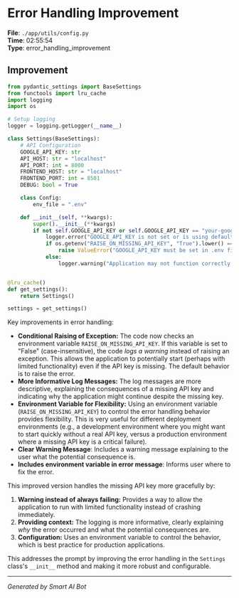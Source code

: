 # Error Handling Improvement

**File**: `./app/utils/config.py`  
**Time**: 02:55:54  
**Type**: error_handling_improvement

## Improvement

```python
from pydantic_settings import BaseSettings
from functools import lru_cache
import logging
import os

# Setup logging
logger = logging.getLogger(__name__)

class Settings(BaseSettings):
    # API Configuration
    GOOGLE_API_KEY: str
    API_HOST: str = "localhost"
    API_PORT: int = 8000
    FRONTEND_HOST: str = "localhost"
    FRONTEND_PORT: int = 8501
    DEBUG: bool = True

    class Config:
        env_file = ".env"

    def __init__(self, **kwargs):
        super().__init__(**kwargs)
        if not self.GOOGLE_API_KEY or self.GOOGLE_API_KEY == "your-google-api-key-here":
            logger.error("GOOGLE_API_KEY is not set or is using default value.  Application will likely fail.")
            if os.getenv("RAISE_ON_MISSING_API_KEY", "True").lower() == "true": # Option to disable raising error
                raise ValueError("GOOGLE_API_KEY must be set in .env file or environment.")
            else:
                logger.warning("Application may not function correctly without a valid GOOGLE_API_KEY. Continuing because RAISE_ON_MISSING_API_KEY is False.")


@lru_cache()
def get_settings():
    return Settings()

settings = get_settings()
```

Key improvements in error handling:

* **Conditional Raising of Exception:** The code now checks an environment variable `RAISE_ON_MISSING_API_KEY`. If this variable is set to "False" (case-insensitive), the code *logs a warning* instead of raising an exception.  This allows the application to potentially start (perhaps with limited functionality) even if the API key is missing.  The default behavior is to raise the error.
* **More Informative Log Messages:**  The log messages are more descriptive, explaining the consequences of a missing API key and indicating why the application might continue despite the missing key.
* **Environment Variable for Flexibility:** Using an environment variable (`RAISE_ON_MISSING_API_KEY`) to control the error handling behavior provides flexibility.  This is very useful for different deployment environments (e.g., a development environment where you might want to start quickly without a real API key, versus a production environment where a missing API key is a critical failure).
* **Clear Warning Message**: Includes a warning message explaining to the user what the potential consequence is.
* **Includes environment variable in error message**: Informs user where to fix the error.

This improved version handles the missing API key more gracefully by:

1.  **Warning instead of always failing:** Provides a way to allow the application to run with limited functionality instead of crashing immediately.
2.  **Providing context:**  The logging is more informative, clearly explaining *why* the error occurred and what the potential consequences are.
3.  **Configuration:** Uses an environment variable to control the behavior, which is best practice for production applications.

This addresses the prompt by improving the error handling in the `Settings` class's `__init__` method and making it more robust and configurable.

---
*Generated by Smart AI Bot*
